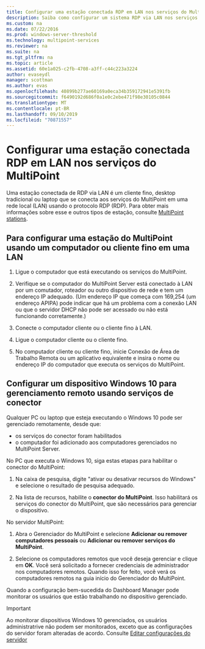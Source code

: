 ```yaml
---
title: Configurar uma estação conectada RDP em LAN nos serviços do MultiPoint
description: Saiba como configurar um sistema RDP via LAN nos serviços do MultiPoint
ms.custom: na
ms.date: 07/22/2016
ms.prod: windows-server-threshold
ms.technology: multipoint-services
ms.reviewer: na
ms.suite: na
ms.tgt_pltfrm: na
ms.topic: article
ms.assetid: 60e1a025-c2fb-4708-a3ff-c44c223a3224
author: evaseydl
manager: scottman
ms.author: evas
ms.openlocfilehash: 40899b277ae60169a0eca34b359172941e5391fb
ms.sourcegitcommit: f6490192d686f0a1e0c2ebe471f98e30105c0844
ms.translationtype: MT
ms.contentlocale: pt-BR
ms.lasthandoff: 09/10/2019
ms.locfileid: "70871557"
---
```

# <a name="set-up-an-rdp-over-lan-connected-station-in-multipoint-services"></a>Configurar uma estação conectada RDP em LAN nos serviços do MultiPoint
Uma estação conectada de RDP via LAN é um cliente fino, desktop tradicional ou laptop que se conecta aos serviços do MultiPoint em uma rede local (LAN) usando o protocolo RDP (RDP). Para obter mais informações sobre esse e outros tipos de estação, consulte [MultiPoint stations](MultiPoint-services-Stations.md).  
  
## <a name="to-set-up-a-multipoint-station-using-a-computer-or-thin-client-on-a-lan"></a>Para configurar uma estação do MultiPoint usando um computador ou cliente fino em uma LAN  
  
1.  Ligue o computador que está executando os serviços do MultiPoint.  
  
2.  Verifique se o computador do MultiPoint Server está conectado à LAN por um comutador, roteador ou outro dispositivo de rede e tem um endereço IP adequado. (Um endereço IP que começa com 169,254 (um endereço APIPA) pode indicar que há um problema com a conexão LAN ou que o servidor DHCP não pode ser acessado ou não está funcionando corretamente.)  
  
3.  Conecte o computador cliente ou o cliente fino à LAN.  
  
4.  Ligue o computador cliente ou o cliente fino.  
  
5.  No computador cliente ou cliente fino, inicie Conexão de Área de Trabalho Remota ou um aplicativo equivalente e insira o nome ou endereço IP do computador que executa os serviços do MultiPoint.

## <a name="set-up-a-windows-10-device-for-remote-management-by-using-connector-services"></a>Configurar um dispositivo Windows 10 para gerenciamento remoto usando serviços de conector
Qualquer PC ou laptop que esteja executando o Windows 10 pode ser gerenciado remotamente, desde que:
- os serviços do conector foram habilitados  
- o computador foi adicionado aos computadores gerenciados no MultiPoint Server.  

No PC que executa o Windows 10, siga estas etapas para habilitar o conector do MultiPoint:

1. Na caixa de pesquisa, digite "ativar ou desativar recursos do Windows" e selecione o resultado de pesquisa adequado. 

2. Na lista de recursos, habilite o **conector do MultiPoint**. Isso habilitará os serviços do conector do MultiPoint, que são necessários para gerenciar o dispositivo. 

No servidor MultiPoint:
1. Abra o Gerenciador do MultiPoint e selecione **Adicionar ou remover computadores pessoais** ou **Adicionar ou remover serviços do MultiPoint**.

2. Selecione os computadores remotos que você deseja gerenciar e clique em **OK**.  Você será solicitado a fornecer credenciais de administrador nos computadores remotos.  Quando isso for feito, você verá os computadores remotos na guia início do Gerenciador do MultiPoint.

Quando a configuração bem-sucedida do Dashboard Manager pode monitorar os usuários que estão trabalhando no dispositivo gerenciado.

> [!IMPORTANT]  
> Ao monitorar dispositivos Windows 10 gerenciados, os usuários administratrive não podem ser monitorados, exceto que as configurações do servidor foram alteradas de acordo. Consulte [Editar configurações do servidor](Edit-Server-Settings.md)